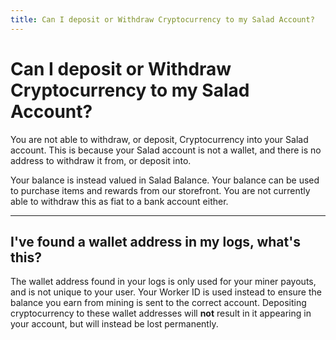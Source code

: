 ```yaml
---
title: Can I deposit or Withdraw Cryptocurrency to my Salad Account?
---
```


# Can I deposit or Withdraw Cryptocurrency to my Salad Account?

You are not able to withdraw, or deposit, Cryptocurrency into your Salad account. This is because your Salad account is
not a wallet, and there is no address to withdraw it from, or deposit into. 

Your balance is instead valued in Salad Balance. Your balance can be used to purchase items and rewards from our
storefront. You are not currently able to withdraw this as fiat to a bank account either. 

---

## I've found a wallet address in my logs, what's this?

The wallet address found in your logs is only used for your miner payouts, and is not unique to your user. Your Worker
ID is used instead to ensure the balance you earn from mining is sent to the correct account. Depositing cryptocurrency
to these wallet addresses will **not** result in it appearing in your account, but will instead be lost permanently.
